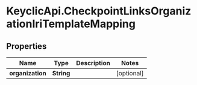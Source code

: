 # KeyclicApi.CheckpointLinksOrganizationIriTemplateMapping

## Properties
Name | Type | Description | Notes
------------ | ------------- | ------------- | -------------
**organization** | **String** |  | [optional] 


